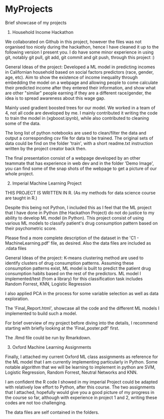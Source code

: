 # MyProjects
Brief showcase of my projects

1. Household Income Hackathon

We collaborated on Github in this project, however the files was not organised too nicely during the hackathon, hence I have cleaned it up to the following version I present you. I do have some minor experience in using git, notably git pull, git add, git commit and git push, through this project :)

General Ideas of the project:
Developed a ML model in predicting incomes in Californian household based on social factors predictors (race, gender, age, etc). Aim to show the existence of income inequality through embedding the model on a webpage and allowing people to come calculate their predicted income after they entered their information, and show what are other "similar" people earning if they are a different race/gender, the idea is to spread awareness about this wage gap.

Mainly used gradient boosted trees for our model. We worked in a team of 4, not all code are developed by me. I mainly contributed it writing the code to train the model in (xgboost.ipynb), while also contributed to cleaning some of the data.

The long list of python notebooks are used to clean/filter the data and output a corresponding csv file for data to be trained. The original sets of data could be find on the folder 'train', with a short readme.txt instruction written by the project creator back then.

The final presentation consist of a webpage developed by an other teammate that has experience in web dev and in the folder 'Demo Image', you can find some of the snap shots of the webpage to get a picture of our whole project.


2. Imperial Machine Learning Project

THIS PROJECT IS WRITTEN IN R. (As my methods for data science course are taught in R.)

Despite this being not Python, I included this as I feel that the ML project that I have done in Python (the Hackathon Project) do not do justice to my ability to develop ML model (in Python). This project consist of using various ML models to classify patient's drug consumption pattern based on their psychometric score.

Please find a more complete description of the dataset in the 'C1 - MachineLearning.pdf' file, as desired. Also the data files are included as .rdata files

General Ideas of the project:
K-means clustering method are used to identify clusters of drug consumption patterns. Assuming these consumption patterns exist, ML model is built to predict the patient drug consumption habits based on the rest of the predictors. ML model I implemented/test (from a library) for this classification task includes Random Forrest, KNN, Logistic Regression

I also applied PCA in the process for some variable selection as well as data exploration.

The 'Final_Report.html', showcase all the code and the different ML models I implemented to build such a model.

For brief overview of my project before diving into the details, I recommend starting with briefly looking at the 'Final_poster.pdf' first.

The .Rmd file could be run by Rmarkdown.


3. Oxford Machine Learning Assignments

Finally, I attached my current Oxford ML class assignments as reference for the ML model that I am currently implementing particularly in Python. Some notable algorithm that we will be learning to implement in python are SVM, Logistic Regression, Random Forrest, Neutral Networks  and KNN.

I am confident the R code I showed in my imperial Project could be adapted with relatively low effort to Python, after this course. The two assignments that I attached, hopefully would give you a good picture of my progress in the course so far, although with experience in project 1 and 2, writing these codes are not too challenging.

The data files are self contained in the folders.
